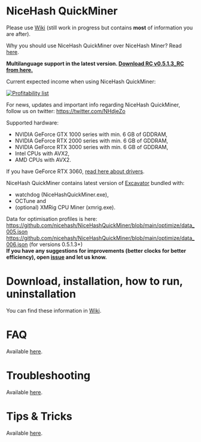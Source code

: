 # NiceHash QuickMiner

Please use [Wiki](https://github.com/nicehash/NiceHashQuickMiner/wiki) (still work in progress but contains **most** of information you are after).

Why you should use NiceHash QuickMiner over NiceHash Miner? Read [here](https://github.com/nicehash/NiceHashQuickMiner/wiki/Why-NiceHash-QuickMiner).

**Multilanguage support in the latest version. [Download RC v0.5.1.3_RC from here.](https://github.com/nicehash/NiceHashQuickMiner/releases/download/v0.5.1.3_RC/NiceHashQuickMinerInstaller.exe)**

Current expected income when using NiceHash QuickMiner:

<a href="https://www.nicehash.com/profitability-calculator" target="_blank">![Profitability list](https://miner-plugins.nicehash.com/nhqm/imagegen/getimg.png?t=4574123)</a>

For news, updates and important info regarding NiceHash QuickMiner, follow us on twitter: https://twitter.com/NHdjeZo

Supported hardware:
* NVIDIA GeForce GTX 1000 series with min. 6 GB of GDDRAM,
* NVIDIA GeForce RTX 2000 series with min. 6 GB of GDDRAM,
* NVIDIA GeForce RTX 3000 series with min. 6 GB of GDDRAM,
* Intel CPUs with AVX2,
* AMD CPUs with AVX2.

If you have GeForce RTX 3060, [read here about drivers](https://github.com/nicehash/NiceHashQuickMiner/wiki/GeForce-RTX-3060).

NiceHash QuickMiner contains latest version of [Excavator](https://github.com/nicehash/excavator) bundled with:
* watchdog (NiceHashQuickMiner.exe),
* OCTune and
* (optional) XMRig CPU Miner (xmrig.exe).

Data for optimisation profiles is here: https://github.com/nicehash/NiceHashQuickMiner/blob/main/optimize/data_005.json<br />
https://github.com/nicehash/NiceHashQuickMiner/blob/main/optimize/data_006.json (for versions 0.5.1.3+)<br />
**If you have any suggestions for improvements (better clocks for better efficiency), open [issue](https://github.com/nicehash/NiceHashQuickMiner/issues) and let us know.**

# Download, installation, how to run, uninstallation

You can find these information in [Wiki](https://github.com/nicehash/NiceHashQuickMiner/wiki).

# FAQ

Available [here](https://github.com/nicehash/NiceHashQuickMiner/wiki/FAQ).

# Troubleshooting

Available [here](https://github.com/nicehash/NiceHashQuickMiner/wiki/Troubleshooting).

# Tips & Tricks

Available [here](https://github.com/nicehash/NiceHashQuickMiner/wiki/Tips-&-tricks).
